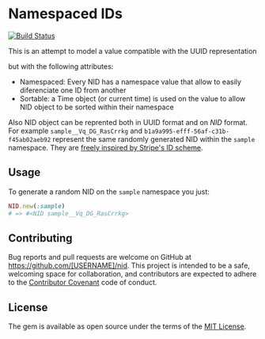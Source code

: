 # Namespaced IDs
[![Build Status](https://travis-ci.org/sagmor/nid.svg?branch=master)](https://travis-ci.org/sagmor/nid)

This is an attempt to model a value compatible with the UUID representation

but with the following attributes:

 * Namespaced: Every NID has a namespace value that allow to easily
 diferenciate one ID from another
 * Sortable: a Time object (or current time) is used on the value to allow NID
 object to be sorted within their namespace

Also NID object can be reprented both in UUID format and on *NID* format.
For example `sample__Vq_DG_RasCrrkg` and `b1a9a995-efff-56af-c31b-f45ab02aeb92`
represent the same randomly generated NID within the `sample` namespace.
They are [freely inspired by Stripe's ID scheme](https://www.quora.com/How-does-Stripe-generate-object-ids/answer/Patrick-Collison).

## Usage

To generate a random NID on the `sample` namespace you just:
```ruby
NID.new(:sample)
# => #<NID sample__Vq_DG_RasCrrkg>
```

## Contributing

Bug reports and pull requests are welcome on GitHub at https://github.com/[USERNAME]/nid. This project is intended to be a safe, welcoming space for collaboration, and contributors are expected to adhere to the [Contributor Covenant](https://contributor-covenant.org) code of conduct.


## License

The gem is available as open source under the terms of the [MIT License](http://opensource.org/licenses/MIT).


